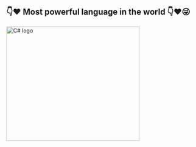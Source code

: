  ## :point_down::heart: Most powerful language in the world :point_down::heart::stuck_out_tongue_winking_eye:
 <img src="https://interset.co.th/wp-content/uploads/2018/07/27_c-sharp-logo-filled.png" alt="C# logo" style="float:center; margin-right:25px;" width="350" height="300" />
